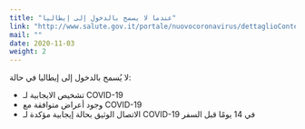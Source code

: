 ```yaml
---
title: "عندما لا يسمح بالدخول إلى إيطاليا"
link: "http://www.salute.gov.it/portale/nuovocoronavirus/dettaglioContenutiNuovoCoronavirus.jsp?lingua=italiano&id=5411&area=nuovoCoronavirus&menu=vuoto&tab=10"
mail: ""
date: 2020-11-03
weight: 2
---
```


لا يُسمح بالدخول إلى إيطاليا في حالة:  
- تشخيص الايجابية لـ COVID-19
- وجود أعراض متوافقة مع COVID-19
- الاتصال الوثيق بحالة إيجابية مؤكدة لـ COVID-19 في 14 يومًا قبل السفر

